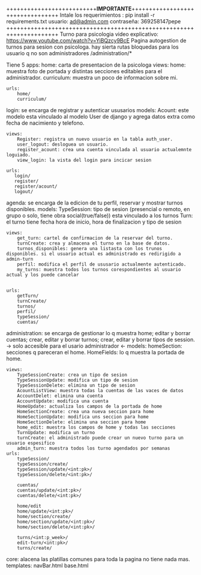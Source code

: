 ++++++++++++++++++++++++++**IMPORTANTE**+++++++++++++++++++++++++++++++++
Intale los requerimientos : pip install -r requirements.txt 
usuario: ad@admin.com contraseña: 369258147pepe 
+++++++++++++++++++++++++++++++++++++++++++++++++++++++++++++++++++++
Turno para psicologia video explicativo: https://www.youtube.com/watch?v=YiBQzcy9BcE 
Pagina autogestion de turnos para sesion con psicologa. hay sierta rutas bloquedas para los usuario q no son administradores /administration/*

Tiene 5 apps: home: carta de presentacion de la psicologa views: home: muestra foto de portada y distintas secciones editables para el administrador. curriculum: muestra un poco de informacion sobre mi.

    urls:
        home/
        curriculum/

login: se encarga de registrar y autenticar ususarios
    models: 
        Acount: este modelo esta vinculado al modelo User de django y agrega datos extra como fecha de nacimiento y telefono.

    views: 
        Register: registra un nuevo usuario en la tabla auth_user.
        user_logout: desloguea un usuario.
        register_acount: crea una cuenta vinculada al usuario actualemnte loguiado.
        view_login: la vista del login para incicar sesion
    
    urls:
       login/
       register/
       register/acount/
       logout/



agenda: se encarga de la edicion de tu perfil, reservar y mostrar turnos disponibles.
    models:
        TypeSession: tipo de sesion (presencial o remoto, en grupo o solo, tiene obra social(true/false)) esta vinculado a los turnos
        Turn: el turno tiene fecha hora de inicio, hora de finalizacion y tipo de sesion

    views: 
        get_turn: cartel de confirmacion de la reservar del turno.
        turnCreate: crea y almacena el turno en la base de datos.
        turnos_disponibles: genera una listasta con los trunos disponibles. si el usuario actual es administrado es redirigido a admin-turn
        perfil: modifica el perfil de ususario actualmente autenticado.
        my_turns: muestra todos los turnos corespondientes al usuario actual y los puede cancelar

    
    urls:
        getTurn/
        turnCreate/
        turnos/
        perfil/
        typeSession/
        cuentas/

administration: se encarga de gestionar lo q muestra home;
                editar y borrar cuentas;
                crear, editar y borrar turnos;
                crear, editar y borrar tipos de session.
                -> solo accesible para el usario administrador <-
    models:
        homeSection: secciones q pareceran el home.
        HomeFields: lo q muestra la portada de home.

    views:
        TypeSessionCreate: crea un tipo de sesion
        TypeSessionUpdate: modifica un tipo de sesion
        TypeSessionDelete: elimina un tipo de sesion
        AcountListView: muestra todas la cuentas de las vaces de datos
        AccountDelet: elimina una cuenta
        AccountUpdate: modifica una cuenta
        HomeUpdate: actualiza los campos de la portada de home
        HomeSectionCreate: crea una nueva seccion para home
        HomeSectionUpdate: modifica uns seccion para home
        HomeSectionDelete: elimina una seccion para home
        home_edit: muestra los campos de home y todas las secciones
        TurnUpdate: modifica un turno
        turnCreate: el administrado puede crear un nuevo turno para un usuario espesifico
        admin_turn: muestra todos los turno agendados por semanas
    urls:
        typeSession/
        typeSession/create/
        typeSession/update/<int:pk>/
        typeSession/delete/<int:pk>/

        cuentas/
        cuentas/update/<int:pk>/
        cuentas/delete/<int:pk>/

        home/edit
        home/update/<int:pk>/
        home/section/create/
        home/section/update/<int:pk>/
        home/section/delete/<int:pk>/

        turns/<int:p_week>/
        edit-turn/<int:pk>/
        turns/create/

core: alacena las platillas comunes para toda la pagina no tiene nada mas.
    templates:
        navBar.html
        base.html
